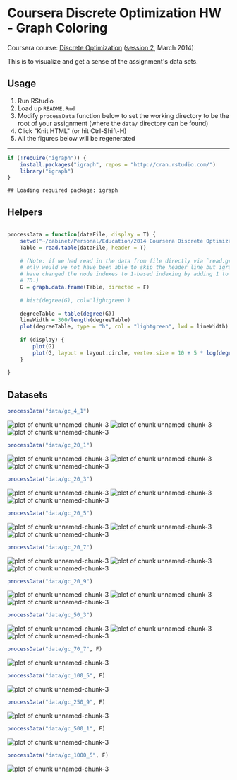 Coursera Discrete Optimization HW - Graph Coloring
==================================================

Coursera course: [Discrete Optimization](https://www.coursera.org/course/optimization) ([session 2](https://class.coursera.org/optimization-002), March 2014)

This is to visualize and get a sense of the assignment's data sets.

Usage
-----

1. Run RStudio
1. Load up `README.Rmd`
1. Modify `processData` function below to set the working directory to be the root of your assignment (where the `data/` directory can be found)
1. Click "Knit HTML" (or hit Ctrl-Shift-H)
1. All the figures below will be regenerated

---


```r
if (!require("igraph")) {
    install.packages("igraph", repos = "http://cran.rstudio.com/")
    library("igraph")
}
```

```
## Loading required package: igraph
```



Helpers
-------


```r

processData = function(dataFile, display = T) {
    setwd("~/cabinet/Personal/Education/2014 Coursera Discrete Optimization/hw/src/coloring")
    Table = read.table(dataFile, header = T)
    
    # (Note: if we had read in the data from file directly via `read.graph`, not
    # only would we not have been able to skip the header line but igraph would
    # have changed the node indexes to 1-based indexing by adding 1 to every
    # ID.)
    G = graph.data.frame(Table, directed = F)
    
    # hist(degree(G), col='lightgreen')
    
    degreeTable = table(degree(G))
    lineWidth = 300/length(degreeTable)
    plot(degreeTable, type = "h", col = "lightgreen", lwd = lineWidth)
    
    if (display) {
        plot(G)
        plot(G, layout = layout.circle, vertex.size = 10 + 5 * log(degree(G)))
    }
    
}
```



Datasets
--------


```r
processData("data/gc_4_1")
```

![plot of chunk unnamed-chunk-3](figure/unnamed-chunk-31.png) ![plot of chunk unnamed-chunk-3](figure/unnamed-chunk-32.png) ![plot of chunk unnamed-chunk-3](figure/unnamed-chunk-33.png) 

```r
processData("data/gc_20_1")
```

![plot of chunk unnamed-chunk-3](figure/unnamed-chunk-34.png) ![plot of chunk unnamed-chunk-3](figure/unnamed-chunk-35.png) ![plot of chunk unnamed-chunk-3](figure/unnamed-chunk-36.png) 

```r
processData("data/gc_20_3")
```

![plot of chunk unnamed-chunk-3](figure/unnamed-chunk-37.png) ![plot of chunk unnamed-chunk-3](figure/unnamed-chunk-38.png) ![plot of chunk unnamed-chunk-3](figure/unnamed-chunk-39.png) 

```r
processData("data/gc_20_5")
```

![plot of chunk unnamed-chunk-3](figure/unnamed-chunk-310.png) ![plot of chunk unnamed-chunk-3](figure/unnamed-chunk-311.png) ![plot of chunk unnamed-chunk-3](figure/unnamed-chunk-312.png) 

```r
processData("data/gc_20_7")
```

![plot of chunk unnamed-chunk-3](figure/unnamed-chunk-313.png) ![plot of chunk unnamed-chunk-3](figure/unnamed-chunk-314.png) ![plot of chunk unnamed-chunk-3](figure/unnamed-chunk-315.png) 

```r
processData("data/gc_20_9")
```

![plot of chunk unnamed-chunk-3](figure/unnamed-chunk-316.png) ![plot of chunk unnamed-chunk-3](figure/unnamed-chunk-317.png) ![plot of chunk unnamed-chunk-3](figure/unnamed-chunk-318.png) 

```r
processData("data/gc_50_3")
```

![plot of chunk unnamed-chunk-3](figure/unnamed-chunk-319.png) ![plot of chunk unnamed-chunk-3](figure/unnamed-chunk-320.png) ![plot of chunk unnamed-chunk-3](figure/unnamed-chunk-321.png) 

```r
processData("data/gc_70_7", F)
```

![plot of chunk unnamed-chunk-3](figure/unnamed-chunk-322.png) 

```r
processData("data/gc_100_5", F)
```

![plot of chunk unnamed-chunk-3](figure/unnamed-chunk-323.png) 

```r
processData("data/gc_250_9", F)
```

![plot of chunk unnamed-chunk-3](figure/unnamed-chunk-324.png) 

```r
processData("data/gc_500_1", F)
```

![plot of chunk unnamed-chunk-3](figure/unnamed-chunk-325.png) 

```r
processData("data/gc_1000_5", F)
```

![plot of chunk unnamed-chunk-3](figure/unnamed-chunk-326.png) 


